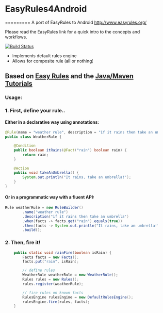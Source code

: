 # EasyRules4Android
=========
A port of EasyRules to Android
http://www.easyrules.org/

Please read the EasyRules link for a quick intro to the concepts and workflows.

[![Build Status](https://travis-ci.org/CrowdStrike/easyrulesgo.svg?branch=master)](https://travis-ci.org/CrowdStrike/easyrulesgo)

  - Implements default rules engine
  - Allows for composite rule (all or nothing)

## Based on [Easy Rules](https://github.com/j-easy/easy-rules/wiki) and the [Java/Maven Tutorials](https://github.com/j-easy/easy-rules/tree/master/easy-rules-tutorials)
### Usage:
### 1. First, define your rule..

#### Either in a declarative way using annotations:

```java
@Rule(name = "weather rule", description = "if it rains then take an umbrella")
public class WeatherRule {

    @Condition
    public boolean itRains(@Fact("rain") boolean rain) {
        return rain;
    }
    
    @Action
    public void takeAnUmbrella() {
        System.out.println("It rains, take an umbrella!");
    }
}
```

#### Or in a programmatic way with a fluent API:

```java
Rule weatherRule = new RuleBuilder()
        .name("weather rule")
        .description("if it rains then take an umbrella")
        .when(facts -> facts.get("rain").equals(true))
        .then(facts -> System.out.println("It rains, take an umbrella!"))
        .build();
```

### 2. Then, fire it!

```java
    public static void rainFire(boolean isRain) {
        Facts facts = new Facts();
        facts.put("rain", isRain);

        // define rules
        WeatherRule weatherRule = new WeatherRule();
        Rules rules = new Rules();
        rules.register(weatherRule);

        // fire rules on known facts
        RulesEngine rulesEngine = new DefaultRulesEngine();
        rulesEngine.fire(rules, facts);
    }
```